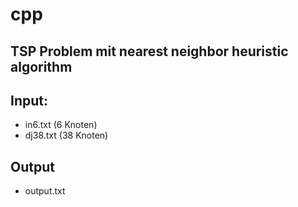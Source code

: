 # cpp
## TSP Problem mit nearest neighbor heuristic algorithm

## Input:
* in6.txt (6 Knoten)
* dj38.txt (38 Knoten)

## Output
* output.txt
